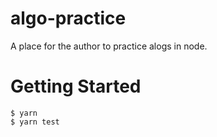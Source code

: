 # algo-practice
A place for the author to practice alogs in node.

# Getting Started
```
$ yarn
$ yarn test
```